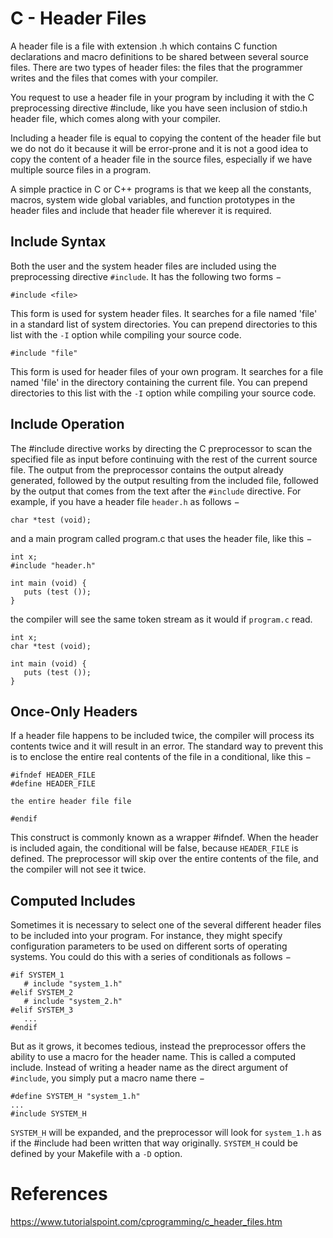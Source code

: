 # C - Header Files

A header file is a file with extension .h which contains C function declarations and macro definitions to be shared between several source files. There are two types of header files: the files that the programmer writes and the files that comes with your compiler.

You request to use a header file in your program by including it with the C preprocessing directive #include, like you have seen inclusion of stdio.h header file, which comes along with your compiler.

Including a header file is equal to copying the content of the header file but we do not do it because it will be error-prone and it is not a good idea to copy the content of a header file in the source files, especially if we have multiple source files in a program.

A simple practice in C or C++ programs is that we keep all the constants, macros, system wide global variables, and function prototypes in the header files and include that header file wherever it is required.

## Include Syntax
Both the user and the system header files are included using the preprocessing directive `#include`. It has the following two forms −
```
#include <file>
```
This form is used for system header files. It searches for a file named 'file' in a standard list of system directories. You can prepend directories to this list with the `-I` option while compiling your source code.
```
#include "file"
```
This form is used for header files of your own program. It searches for a file named 'file' in the directory containing the current file. You can prepend directories to this list with the `-I` option while compiling your source code.

## Include Operation
The #include directive works by directing the C preprocessor to scan the specified file as input before continuing with the rest of the current source file. The output from the preprocessor contains the output already generated, followed by the output resulting from the included file, followed by the output that comes from the text after the `#include` directive. For example, if you have a header file `header.h` as follows −
```
char *test (void);
```
and a main program called program.c that uses the header file, like this −
```
int x;
#include "header.h"

int main (void) {
   puts (test ());
}
```
the compiler will see the same token stream as it would if `program.c` read.
```
int x;
char *test (void);

int main (void) {
   puts (test ());
}
```

## Once-Only Headers
If a header file happens to be included twice, the compiler will process its contents twice and it will result in an error. The standard way to prevent this is to enclose the entire real contents of the file in a conditional, like this −
```
#ifndef HEADER_FILE
#define HEADER_FILE

the entire header file file

#endif
```
This construct is commonly known as a wrapper #ifndef. When the header is included again, the conditional will be false, because `HEADER_FILE` is defined. The preprocessor will skip over the entire contents of the file, and the compiler will not see it twice.

## Computed Includes
Sometimes it is necessary to select one of the several different header files to be included into your program. For instance, they might specify configuration parameters to be used on different sorts of operating systems. You could do this with a series of conditionals as follows −
```
#if SYSTEM_1
   # include "system_1.h"
#elif SYSTEM_2
   # include "system_2.h"
#elif SYSTEM_3
   ...
#endif
```
But as it grows, it becomes tedious, instead the preprocessor offers the ability to use a macro for the header name. This is called a computed include. Instead of writing a header name as the direct argument of `#include`, you simply put a macro name there −
```
#define SYSTEM_H "system_1.h"
...
#include SYSTEM_H
```
`SYSTEM_H` will be expanded, and the preprocessor will look for `system_1.h` as if the #include had been written that way originally. `SYSTEM_H` could be defined by your Makefile with a `-D` option.

# References
https://www.tutorialspoint.com/cprogramming/c_header_files.htm
